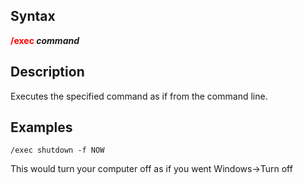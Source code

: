 ## Syntax

**<span style="color:red">/exec</span> *command***

## Description

Executes the specified command as if from the command line.

## Examples

    /exec shutdown -f NOW

This would turn your computer off as if you went Windows->Turn off


